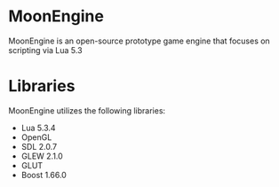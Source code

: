 # MoonEngine

MoonEngine is an open-source prototype game engine that focuses on scripting via Lua 5.3

# Libraries
MoonEngine utilizes the following libraries:
- Lua 5.3.4
- OpenGL
- SDL 2.0.7
- GLEW 2.1.0
- GLUT
- Boost 1.66.0
